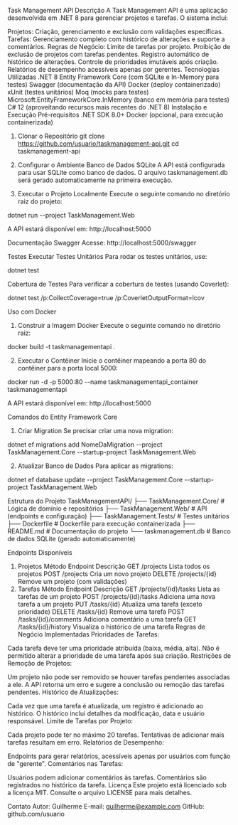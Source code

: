Task Management API
Descrição
A Task Management API é uma aplicação desenvolvida em .NET 8 para gerenciar projetos e tarefas. O sistema inclui:

Projetos: Criação, gerenciamento e exclusão com validações específicas.
Tarefas: Gerenciamento completo com histórico de alterações e suporte a comentários.
Regras de Negócio:
Limite de tarefas por projeto.
Proibição de exclusão de projetos com tarefas pendentes.
Registro automático de histórico de alterações.
Controle de prioridades imutáveis após criação.
Relatórios de desempenho acessíveis apenas por gerentes.
Tecnologias Utilizadas
.NET 8
Entity Framework Core (com SQLite e In-Memory para testes)
Swagger (documentação da API)
Docker (deploy containerizado)
xUnit (testes unitários)
Moq (mocks para testes)
Microsoft.EntityFrameworkCore.InMemory (banco em memória para testes)
C# 12 (aproveitando recursos mais recentes do .NET 8)
Instalação e Execução
Pré-requisitos
.NET SDK 8.0+
Docker (opcional, para execução containerizada)
1. Clonar o Repositório
   git clone https://github.com/usuario/taskmanagement-api.git
   cd taskmanagement-api

2. Configurar o Ambiente
   Banco de Dados SQLite
   A API está configurada para usar SQLite como banco de dados. O arquivo taskmanagement.db será gerado automaticamente na primeira execução.

3. Executar o Projeto
   Localmente
   Execute o seguinte comando no diretório raiz do projeto:

dotnet run --project TaskManagement.Web

A API estará disponível em: http://localhost:5000

Documentação Swagger
Acesse: http://localhost:5000/swagger

Testes
Executar Testes Unitários
Para rodar os testes unitários, use:

dotnet test

Cobertura de Testes
Para verificar a cobertura de testes (usando Coverlet):

dotnet test /p:CollectCoverage=true /p:CoverletOutputFormat=lcov

Uso com Docker
1. Construir a Imagem Docker
   Execute o seguinte comando no diretório raiz:

docker build -t taskmanagementapi .

2. Executar o Contêiner
   Inicie o contêiner mapeando a porta 80 do contêiner para a porta local 5000:

docker run -d -p 5000:80 --name taskmanagementapi_container taskmanagementapi

A API estará disponível em: http://localhost:5000

Comandos do Entity Framework Core
1. Criar Migration
   Se precisar criar uma nova migration:

dotnet ef migrations add NomeDaMigration --project TaskManagement.Core --startup-project TaskManagement.Web

2. Atualizar Banco de Dados
   Para aplicar as migrations:

dotnet ef database update --project TaskManagement.Core --startup-project TaskManagement.Web

Estrutura do Projeto
TaskManagementAPI/
├── TaskManagement.Core/ # Lógica de domínio e repositórios
├── TaskManagement.Web/ # API (endpoints e configuração)
├── TaskManagement.Tests/ # Testes unitários
├── Dockerfile # Dockerfile para execução containerizada
├── README.md # Documentação do projeto
└── taskmanagement.db # Banco de dados SQLite (gerado automaticamente)

Endpoints Disponíveis
1. Projetos
   Método	Endpoint	Descrição
   GET	/projects	Lista todos os projetos
   POST	/projects	Cria um novo projeto
   DELETE	/projects/{id}	Remove um projeto (com validações)
2. Tarefas
   Método	Endpoint	Descrição
   GET	/projects/{id}/tasks	Lista as tarefas de um projeto
   POST	/projects/{id}/tasks	Adiciona uma nova tarefa a um projeto
   PUT	/tasks/{id}	Atualiza uma tarefa (exceto prioridade)
   DELETE	/tasks/{id}	Remove uma tarefa
   POST	/tasks/{id}/comments	Adiciona comentário a uma tarefa
   GET	/tasks/{id}/history	Visualiza o histórico de uma tarefa
   Regras de Negócio Implementadas
   Prioridades de Tarefas:

Cada tarefa deve ter uma prioridade atribuída (baixa, média, alta).
Não é permitido alterar a prioridade de uma tarefa após sua criação.
Restrições de Remoção de Projetos:

Um projeto não pode ser removido se houver tarefas pendentes associadas a ele.
A API retorna um erro e sugere a conclusão ou remoção das tarefas pendentes.
Histórico de Atualizações:

Cada vez que uma tarefa é atualizada, um registro é adicionado ao histórico.
O histórico inclui detalhes da modificação, data e usuário responsável.
Limite de Tarefas por Projeto:

Cada projeto pode ter no máximo 20 tarefas.
Tentativas de adicionar mais tarefas resultam em erro.
Relatórios de Desempenho:

Endpoints para gerar relatórios, acessíveis apenas por usuários com função de "gerente".
Comentários nas Tarefas:

Usuários podem adicionar comentários às tarefas.
Comentários são registrados no histórico da tarefa.
Licença
Este projeto está licenciado sob a licença MIT. Consulte o arquivo LICENSE para mais detalhes.

Contato
Autor: Guilherme
E-mail: guilherme@example.com
GitHub: github.com/usuario